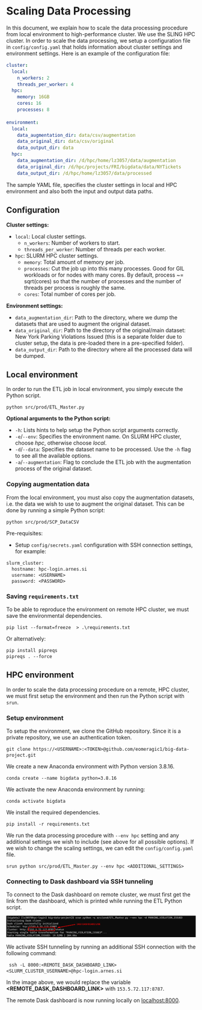 # Scaling Data Processing

In this document, we explain how to scale the data processing procedure from local environment to high-performance
cluster.
We use the SLING HPC cluster. In order to scale the data processing, we setup a configuration file
in `config/config.yaml` that holds information about cluster settings and environment settings. Here is an example of
the configuration file:

```yaml
cluster:
  local:
    n_workers: 2
    threads_per_worker: 4
  hpc:
    memory: 16GB
    cores: 16
    processes: 8

environment:
  local:
    data_augmentation_dir: data/csv/augmentation
    data_original_dir: data/csv/original
    data_output_dir: data
  hpc:
    data_augmentation_dir: /d/hpc/home/lz3057/data/augmentation
    data_original_dir: /d/hpc/projects/FRI/bigdata/data/NYTickets
    data_output_dir: /d/hpc/home/lz3057/data/processed
```

The sample YAML file, specifies the cluster settings in local and HPC environment and also both the input and output
data paths.

## Configuration

**Cluster settings:**

- `local`: Local cluster settings.
    - `n_workers`: Number of workers to start.
    - `threads_per_worker`: Number of threads per each worker.
- `hpc`: SLURM HPC cluster settings.
    - `memory`: Total amount of memory per job.
    - `processes`: Cut the job up into this many processes. Good for GIL workloads or for nodes with many cores. By
      default, process ~= sqrt(cores) so that the number of processes and the number of threads per process is roughly
      the same.
    - `cores`: Total number of cores per job.

**Environment settings:**

- `data_augmentation_dir`: Path to the directory, where we dump the datasets that are used to augment the original
  dataset.
- `data_original_dir`: Path to the directory of the original/main dataset: New York Parking Violations Issued (this is a
  separate folder due to cluster setup, the data is pre-loaded there in a pre-specified folder).
- `data_output_dir`: Path to the directory where all the processed data will be dumped.

## Local environment

In order to run the ETL job in local environment, you simply execute the Python script.

```shell
python src/prod/ETL_Master.py 
```

**Optional arguments to the Python script:**

- `-h`: Lists hints to help setup the Python script arguments correctly.
- `-e`/`--env`: Specifies the environment name. On SLURM HPC cluster, choose *hpc*, otherwise choose *local*.
- `-d`/`--data`: Specifies the dataset name to be processed. Use the `-h` flag to see all the available options.
- `-a`/`--augmentation`: Flag to conclude the ETL job with the augmentation process of the original dataset.

### Copying augmentation data

From the local environment, you must also copy the augmentation datasets, i.e. the data we wish to use to augment the
original dataset. This can be done by running a simple Python script:

```shell
python src/prod/SCP_DataCSV
```

Pre-requisites:

- Setup `config/secrets.yaml` configuration with SSH connection settings, for example:

```
slurm_cluster:
  hostname: hpc-login.arnes.si
  username: <USERNAME>
  password: <PASSWORD>
```

### Saving `requirements.txt`

To be able to reproduce the environment on remote HPC cluster, we must save the environmental dependencies.

```shell
pip list --format=freeze  > .\requirements.txt
```

Or alternatively:

```shell
pip install pipreqs
pipreqs . --force
```

## HPC environment

In order to scale the data processing procedure on a remote, HPC cluster, we must first setup the environment and then
run the Python script with `srun`.

### Setup environment

To setup the environment, we clone the GitHub repository. Since it is a private repository, we use an authentication
token.

```shell
git clone https://<USERNAME>:<TOKEN>@github.com/eomeragic1/big-data-project.git
```

We create a new Anaconda environment with Python version 3.8.16.

```shell
conda create --name bigdata python=3.8.16
 ```

We activate the new Anaconda environment by running:

```shell
conda activate bigdata
```

We install the required dependencies.

```shell
pip install -r requirements.txt
```

We run the data processing procedure with `--env hpc` setting and any additional settings we wish to include (see above
for all possible options).
If we wish to change the scaling settings, we can edit the `config/config.yaml` file.

```shell
srun python src/prod/ETL_Master.py --env hpc <ADDITIONAL_SETTINGS>
```

### Connecting to Dask dashboard via SSH tunneling

To connect to the Dask dashboard on remote cluster, we must first get the link from the dashboard, which is printed while running the ETL Python script.

![Dashboard Link.png](../assets/Dashboard%20Link.png)

We activate SSH tunneling by running an additional SSH connection with the following command:

```shell
 ssh -L 8000:<REMOTE_DASK_DASHBOARD_LINK> <SLURM_CLUSTER_USERNAME>@hpc-login.arnes.si
```

In the image above, we would replace the variable **<REMOTE_DASK_DASHBOARD_LINK>** with `153.5.72.117:8787`.

The remote Dask dashboard is now running locally on [localhost:8000](localhost:8000).